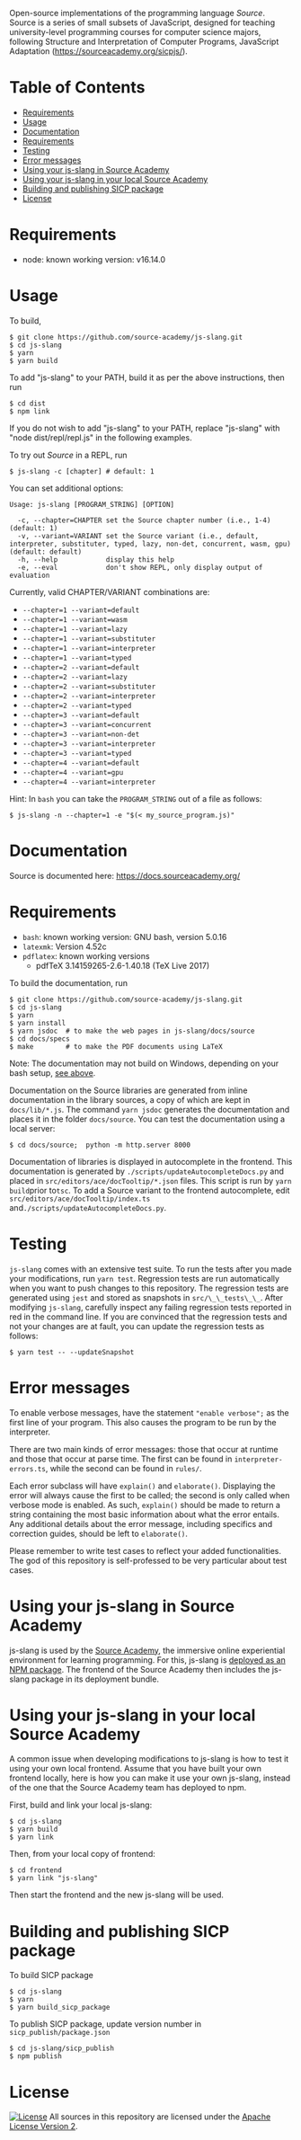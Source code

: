 Open-source implementations of the programming language _Source_. Source is a
series of small subsets of JavaScript, designed for teaching university-level
programming courses for computer science majors, following Structure and
Interpretation of Computer Programs, JavaScript Adaptation
(<https://sourceacademy.org/sicpjs/>).

# Table of Contents

- [Requirements](#requirements)
- [Usage](#usage)
- [Documentation](#documentation)
- [Requirements](#requirements-1)
- [Testing](#testing)
- [Error messages](#error-messages)
- [Using your js-slang in Source Academy](#using-your-js-slang-in-source-academy)
- [Using your js-slang in your local Source Academy](#using-your-js-slang-in-your-local-source-academy)
- [Building and publishing SICP package](#building-and-publishing-sicp-package)
- [License](#license)

# Requirements

- node: known working version: v16.14.0

# Usage

To build,

```{.}
$ git clone https://github.com/source-academy/js-slang.git
$ cd js-slang
$ yarn
$ yarn build
```

To add \"js-slang\" to your PATH, build it as per the above instructions, then
run

```{.}
$ cd dist
$ npm link
```

If you do not wish to add \"js-slang\" to your PATH, replace \"js-slang\" with
\"node dist/repl/repl.js\" in the following examples.

To try out _Source_ in a REPL, run

```{.}
$ js-slang -c [chapter] # default: 1
```

You can set additional options:

```{.}
Usage: js-slang [PROGRAM_STRING] [OPTION]

  -c, --chapter=CHAPTER set the Source chapter number (i.e., 1-4)                                                              (default: 1)
  -v, --variant=VARIANT set the Source variant (i.e., default, interpreter, substituter, typed, lazy, non-det, concurrent, wasm, gpu) (default: default)
  -h, --help            display this help
  -e, --eval            don't show REPL, only display output of evaluation
```

Currently, valid CHAPTER/VARIANT combinations are:

- `--chapter=1 --variant=default`
- `--chapter=1 --variant=wasm`
- `--chapter=1 --variant=lazy`
- `--chapter=1 --variant=substituter`
- `--chapter=1 --variant=interpreter`
- `--chapter=1 --variant=typed`
- `--chapter=2 --variant=default`
- `--chapter=2 --variant=lazy`
- `--chapter=2 --variant=substituter`
- `--chapter=2 --variant=interpreter`
- `--chapter=2 --variant=typed`
- `--chapter=3 --variant=default`
- `--chapter=3 --variant=concurrent`
- `--chapter=3 --variant=non-det`
- `--chapter=3 --variant=interpreter`
- `--chapter=3 --variant=typed`
- `--chapter=4 --variant=default`
- `--chapter=4 --variant=gpu`
- `--chapter=4 --variant=interpreter`

Hint: In `bash` you can take the `PROGRAM_STRING` out of a file as follows:

```{.}
$ js-slang -n --chapter=1 -e "$(< my_source_program.js)"
```

# Documentation

Source is documented here: <https://docs.sourceacademy.org/>

# Requirements

- `bash`: known working version: GNU bash, version 5.0.16
- `latexmk`: Version 4.52c
- `pdflatex`: known working versions
  - pdfTeX 3.14159265-2.6-1.40.18 (TeX Live 2017)

To build the documentation, run

```{.}
$ git clone https://github.com/source-academy/js-slang.git
$ cd js-slang
$ yarn
$ yarn install
$ yarn jsdoc  # to make the web pages in js-slang/docs/source
$ cd docs/specs
$ make        # to make the PDF documents using LaTeX
```

Note: The documentation may not build on Windows, depending on your bash setup,
[see above](https://github.com/source-academy/js-slang#requirements).

Documentation on the Source libraries are generated from inline documentation in
the library sources, a copy of which are kept in `docs/lib/*.js`. The command
`yarn jsdoc` generates the documentation and places it in the folder
`docs/source`. You can test the documentation using a local server:

```{.}
$ cd docs/source;  python -m http.server 8000
```

Documentation of libraries is displayed in autocomplete in the frontend. This
documentation is generated by `./scripts/updateAutocompleteDocs.py` and placed
in `src/editors/ace/docTooltip/*.json` files. This script is run by
`yarn build`prior to`tsc`. To add a Source variant to the frontend autocomplete,
edit `src/editors/ace/docTooltip/index.ts`
and`./scripts/updateAutocompleteDocs.py`.

# Testing

`js-slang` comes with an extensive test suite. To run the tests after you made
your modifications, run `yarn test`. Regression tests are run automatically when
you want to push changes to this repository. The regression tests are generated
using `jest` and stored as snapshots in `src/\_\_tests\_\_`. After modifying
`js-slang`, carefully inspect any failing regression tests reported in red in
the command line. If you are convinced that the regression tests and not your
changes are at fault, you can update the regression tests as follows:

```{.}
$ yarn test -- --updateSnapshot
```

# Error messages

To enable verbose messages, have the statement `"enable verbose";` as the first
line of your program. This also causes the program to be run by the interpreter.

There are two main kinds of error messages: those that occur at runtime and
those that occur at parse time. The first can be found in
`interpreter-errors.ts`, while the second can be found in `rules/`.

Each error subclass will have `explain()` and `elaborate()`. Displaying the
error will always cause the first to be called; the second is only called when
verbose mode is enabled. As such, `explain()` should be made to return a string
containing the most basic information about what the error entails. Any
additional details about the error message, including specifics and correction
guides, should be left to `elaborate()`.

Please remember to write test cases to reflect your added functionalities. The
god of this repository is self-professed to be very particular about test cases.

# Using your js-slang in Source Academy

js-slang is used by the [Source Academy](https://sourceacademy.org), the
immersive online experiential environment for learning programming. For this,
js-slang is
[deployed as an NPM package](https://www.npmjs.com/package/js-slang). The
frontend of the Source Academy then includes the js-slang package in its
deployment bundle.

# Using your js-slang in your local Source Academy

A common issue when developing modifications to js-slang is how to test it using
your own local frontend. Assume that you have built your own frontend locally,
here is how you can make it use your own js-slang, instead of the one that the
Source Academy team has deployed to npm.

First, build and link your local js-slang:

```{.}
$ cd js-slang
$ yarn build
$ yarn link
```

Then, from your local copy of frontend:

```{.}
$ cd frontend
$ yarn link "js-slang"
```

Then start the frontend and the new js-slang will be used.

# Building and publishing SICP package

To build SICP package

```{.}
$ cd js-slang
$ yarn
$ yarn build_sicp_package
```

To publish SICP package, update version number in `sicp_publish/package.json`

```{.}
$ cd js-slang/sicp_publish
$ npm publish
```

# License

[![License](https://img.shields.io/badge/License-Apache%202.0-blue.svg)](https://opensource.org/licenses/Apache-2.0)
All sources in this repository are licensed under the
[Apache License Version 2][apache2].

[apache2]: https://www.apache.org/licenses/LICENSE-2.0.txt
